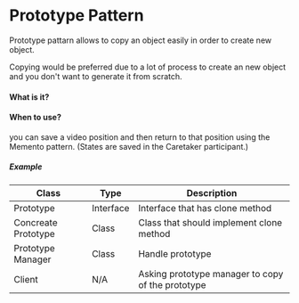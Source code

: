 # Prototype Pattern

Prototype pattarn allows to copy an object easily in order to create new object.

Copying would be preferred due to a lot of process to create an new object and you don't want to generate it from scratch.

#### What is it?
#### When to use?
you can save a video position and then return to that position using the Memento pattern. (States are saved in the Caretaker participant.)

##### Example

|Class|Type|Description|
|---|---|---|
|Prototype|Interface|Interface that has clone method|
|Concreate Prototype|Class|Class that should implement clone method|
|Prototype Manager|Class|Handle prototype|
|Client|N/A|Asking prototype manager to copy of the prototype|
